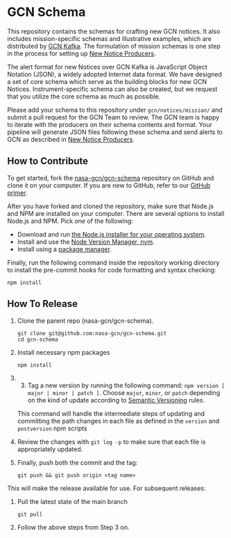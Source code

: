 # GCN Schema

This repository contains the schemas for crafting new GCN notices. It also includes mission-specific schemas and illustrative examples, which are distributed by [GCN Kafka](https://gcn.nasa.gov). The formulation of mission schemas is one step in the process for setting up [New Notice Producers](https://gcn.nasa.gov/docs/notices/producers).

The alert format for new Notices over GCN Kafka is JavaScript Object Notation (JSON), a widely adopted Internet data format. We have designed a set of core schema which serve as the building blocks for new GCN Notices. Instrument-specific schema can also be created, but we request that you utilize the core schema as much as possible.

Please add your schema to this repository under <code>gcn/notices/<i>mission</i>/</code> and submit a pull request for the GCN Team to review. The GCN team is happy to iterate with the producers on their schema contents and format. Your pipeline will generate JSON files following these schema and send alerts to GCN as described in [New Notice Producers](https://gcn.nasa.gov/docs/notices/producers).

## How to Contribute

To get started, fork the [nasa-gcn/gcn-schema](https://github.com/nasa-gcn/gcn-schema) repository on GitHub and clone it on your computer. If you are new to GitHub, refer to our [GitHub primer](https://gcn.nasa.gov/docs/contributing/github).

After you have forked and cloned the repository, make sure that Node.js and NPM are installed on your computer. There are several options to install Node.js and NPM. Pick _one_ of the following:

- Download and run [the Node.js installer for your operating system](https://nodejs.org/en/download/).
- Install and use the [Node Version Manager, nvm](https://github.com/nvm-sh/nvm).
- Install using a [package manager](https://nodejs.org/en/download/package-manager/).

Finally, run the following command inside the repository working directory to install the pre-commit hooks for code formatting and syntax checking:

```
npm install
```

## How To Release

1.  Clone the parent repo (nasa-gcn/gcn-schema).

        git clone git@github.com:nasa-gcn/gcn-schema.git
        cd gcn-schema

2.  Install necessary npm packages

        npm install

3.  3.  Tag a new version by running the following command: `npm version [ major | minor | patch ]`. Choose `major`, `minor`, or `patch` depending on the kind of update according to [Semantic Versioning](https://semver.org) rules.

    This command will handle the intermediate steps of updating and committing the path changes in each file as defined in the `version` and `postversion` npm scripts

4.  Review the changes with `git log -p` to make sure that each file is appropriately updated.

5.  Finally, push both the commit and the tag:

        git push && git push origin <tag name>

This will make the release available for use. For subsequent releases:

1.  Pull the latest state of the main branch

        git pull

2.  Follow the above steps from Step 3 on.
